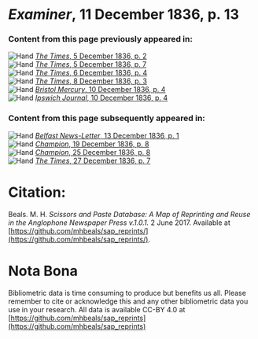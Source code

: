 # *Examiner*, 11 December 1836, p. 13  
  
### Content from this page previously appeared in:  
![Hand](http://scissorsandpaste.net/wp-content/uploads/2017/06/smallhandpointer.png) [*The Times*, 5 December 1836, p. 2](https://mhbeals.github.io/sap_html/The-Times/The-Times-5-December-1836-p-2)  
![Hand](http://scissorsandpaste.net/wp-content/uploads/2017/06/smallhandpointer.png) [*The Times*, 5 December 1836, p. 7](https://mhbeals.github.io/sap_html/The-Times/The-Times-5-December-1836-p-7)  
![Hand](http://scissorsandpaste.net/wp-content/uploads/2017/06/smallhandpointer.png) [*The Times*, 6 December 1836, p. 4](https://mhbeals.github.io/sap_html/The-Times/The-Times-6-December-1836-p-4)  
![Hand](http://scissorsandpaste.net/wp-content/uploads/2017/06/smallhandpointer.png) [*The Times*, 8 December 1836, p. 3](https://mhbeals.github.io/sap_html/The-Times/The-Times-8-December-1836-p-3)  
![Hand](http://scissorsandpaste.net/wp-content/uploads/2017/06/smallhandpointer.png) [*Bristol Mercury*, 10 December 1836, p. 4](https://mhbeals.github.io/sap_html/Bristol-Mercury/Bristol-Mercury-10-December-1836-p-4)  
![Hand](http://scissorsandpaste.net/wp-content/uploads/2017/06/smallhandpointer.png) [*Ipswich Journal*, 10 December 1836, p. 4](https://mhbeals.github.io/sap_html/Ipswich-Journal/Ipswich-Journal-10-December-1836-p-4)  
  
### Content from this page subsequently appeared in:  
![Hand](http://scissorsandpaste.net/wp-content/uploads/2017/06/smallhandpointer.png) [*Belfast News-Letter*, 13 December 1836, p. 1](https://mhbeals.github.io/sap_html/Belfast-News-Letter/Belfast-News-Letter-13-December-1836-p-1)  
![Hand](http://scissorsandpaste.net/wp-content/uploads/2017/06/smallhandpointer.png) [*Champion*, 19 December 1836, p. 8](https://mhbeals.github.io/sap_html/Champion/Champion-19-December-1836-p-8)  
![Hand](http://scissorsandpaste.net/wp-content/uploads/2017/06/smallhandpointer.png) [*Champion*, 25 December 1836, p. 8](https://mhbeals.github.io/sap_html/Champion/Champion-25-December-1836-p-8)  
![Hand](http://scissorsandpaste.net/wp-content/uploads/2017/06/smallhandpointer.png) [*The Times*, 27 December 1836, p. 7](https://mhbeals.github.io/sap_html/The-Times/The-Times-27-December-1836-p-7)  


# Citation: 

Beals. M. H. *Scissors and Paste Database: A Map of Reprinting and Reuse in the Anglophone Newspaper Press v.1.0.1.* 2 June 2017. Available at [https://github.com/mhbeals/sap_reprints/](https://github.com/mhbeals/sap_reprints/). 

# Nota Bona

Bibliometric data is time consuming to produce but benefits us all. Please remember to cite or acknowledge this and any other bibliometric data you use in your research. All data is available CC-BY 4.0 at [https://github.com/mhbeals/sap_reprints](https://github.com/mhbeals/sap_reprints)